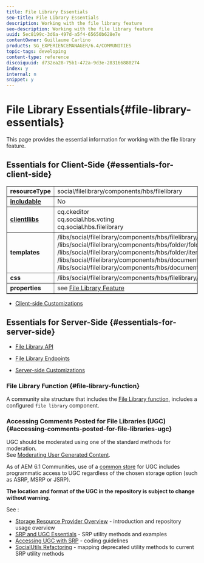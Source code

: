 ```yaml
---
title: File Library Essentials
seo-title: File Library Essentials
description: Working with the file library feature
seo-description: Working with the file library feature
uuid: 5ec8199c-3d6a-497d-a5f4-65650b628e7e
contentOwner: Guillaume Carlino
products: SG_EXPERIENCEMANAGER/6.4/COMMUNITIES
topic-tags: developing
content-type: reference
discoiquuid: d732ea28-75b1-472a-9d3e-283166880274
index: y
internal: n
snippet: y
---
```


# File Library Essentials{#file-library-essentials}

This page provides the essential information for working with the file library feature.

## Essentials for Client-Side {#essentials-for-client-side}

<table border="1" cellpadding="4" cellspacing="4" width="100%"> 
 <tbody>
  <tr>
   <td> <strong>resourceType</strong></td> 
   <td>social/filelibrary/components/hbs/filelibrary</td> 
  </tr>
  <tr>
   <td> <a href="../../communities/using/scf.md#addorincludeacommunitiescomponent"><strong>includable</strong></a></td> 
   <td>No</td> 
  </tr>
  <tr>
   <td> <a href="../../communities/using/clientlibs.md"><strong>clientllibs</strong></a></td> 
   <td>cq.ckeditor<br /> cq.social.hbs.voting<br /> cq.social.hbs.filelibrary</td> 
  </tr>
  <tr>
   <td> <strong>templates</strong></td> 
   <td> /libs/social/filelibrary/components/hbs/filelibrary/filelibrary.hbs<br /> /libs/social/filelibrary/components/hbs/folder/folder.hbs<br /> /libs/social/filelibrary/components/hbs/folder/item.hbs<br /> /libs/social/filelibrary/components/hbs/document/document.hbs<br /> /libs/social/filelibrary/components/hbs/document/item.hbs<br /> </td> 
  </tr>
  <tr>
   <td> <strong>css</strong></td> 
   <td> /libs/social/filelibrary/components/hbs/filelibrary/clientlibs/filelibrary.css</td> 
  </tr>
  <tr>
   <td><strong> properties</strong></td> 
   <td>see <a href="../../communities/using/file-library.md">File Library Feature</a></td> 
  </tr>
 </tbody>
</table>

* [Client-side Customizations](../../communities/using/client-customize.md)

## Essentials for Server-Side {#essentials-for-server-side}

* [File Library API](/sites/developing/using/reference-materials/javadoc/com/adobe/cq/social/filelibrary/client/api/package-summary)

* [File Library Endpoints](/sites/developing/using/reference-materials/javadoc/com/adobe/cq/social/filelibrary/client/endpoints/package-summary)

* [Server-side Customizations](../../communities/using/server-customize.md)

### File Library Function {#file-library-function}

A community site structure that includes the [File Library function](../../communities/using/functions.md#filelibraryfunction), includes a configured `file library` component.

### Accessing Comments Posted for File Libraries (UGC) {#accessing-comments-posted-for-file-libraries-ugc}

UGC should be moderated using one of the standard methods for moderation.  
See [Moderating User Generated Content](../../communities/using/moderate-ugc.md).

As of AEM 6.1 Communities, use of a [common store](../../communities/using/working-with-srp.md) for UGC includes programmatic access to UGC regardless of the chosen storage option (such as ASRP, MSRP or JSRP).

**The location and format of the UGC in the repository is subject to change without warning**.

See :

* [Storage Resource Provider Overview](../../communities/using/srp.md) - introduction and repository usage overview
* [SRP and UGC Essentials](../../communities/using/srp-and-ugc.md) - SRP utility methods and examples
* [Accessing UGC with SRP](../../communities/using/accessing-ugc-with-srp.md) - coding guidelines
* [SocialUtils Refactoring](../../communities/using/socialutils.md) - mapping deprecated utility methods to current SRP utility methods

